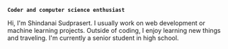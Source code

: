**`Coder and computer science enthusiast`**

<p> Hi, I'm Shindanai Sudprasert. I usually work on web development or machine learning projects. Outside of coding, I enjoy learning new things and traveling. I'm currently a senior student in high school.
</p>
